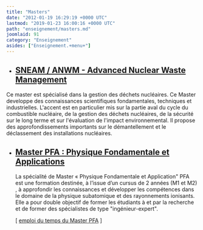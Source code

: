 ```yaml
---
title: "Masters"
date: "2012-01-19 16:29:19 +0000 UTC"
lastmod: "2019-01-23 16:00:16 +0000 UTC"
path: "enseignement/masters.md"
joomlaid: 91
category: "Enseignement"
asides: ["Enseignement.+menu+"]
---
```

*   [SNEAM / ANWM - Advanced Nuclear Waste Management](http://www.mines-nantes.fr/en/content/view/full/3456)
    --------------------------------------------------------------------------------------------------------
    

Ce master est spécialisé dans la gestion des déchets nucléaires. Ce Master developpe des connaissances scientifiques fondamentales, techniques et industrielles. L'accent est en particulier mis sur la partie aval du cycle du combustible nucléaire, de la gestion des déchets nucléaires, de la sécurité sur le long terme et sur l'évaluation de l'impact environnemental. Il propose des approfondissements importants sur le démantellement et le déclassement des installations nucléaires.

*   [Master PFA : Physique Fondamentale et Applications](index.php?option=com_content&view=article&id=265:masterars&catid=29:enseignement)
    --------------------------------------------------------------------------------------------------------------------------------------
    
    La spécialité de Master « Physique Fondamentale et Application" PFA est une formation destinée, à l’issue d’un cursus de 2 années (M1 et M2) , à approfondir les connaissances et développer les compétences dans le domaine de la physique subatomique et des rayonnements ionisants. Elle a pour double objectif de former les étudiants à et par la recherche et de former des spécialistes de type "ingénieur-expert".
    
    \[ [emploi du temps du Master PFA](images/Enseignement/PLAGIFICATION_MARS_20.09.2012.pdf) \]
